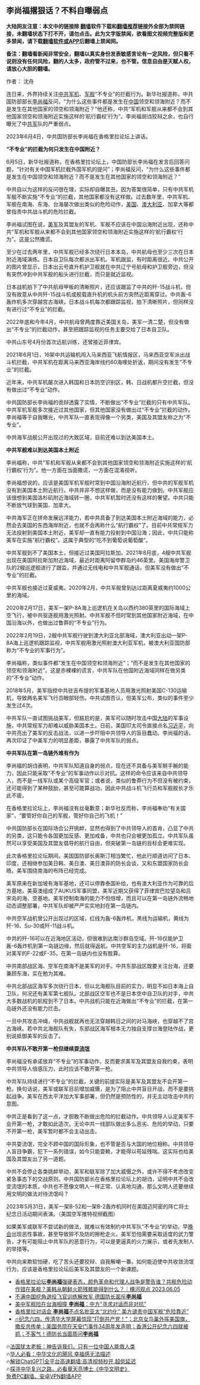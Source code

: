  <!-- 面包屑导航 --> <h2>李尚福撂狠话？不料自曝弱点</h2> <p class="notice"><b>大陆网友注意：本文中的链接除 <a href="https://github.com/bannedbook/fanqiang" >翻墙</a>软件下载和<a href="https://github.com/killgcd/justmysocks/blob/master/README.md">翻墙推荐</a>链接外全部为禁网链接，未翻墙状态下打不开，请勿点击。此为文字版禁闻，欲看图文视频完整版和更多禁闻，请下载<a href="https://github.com/bannedbook/fanqiang">翻墙软件或APP</a>后翻墙上禁闻网。</p><p>备注：翻墙看新闻非常安全，翻墙以真实身份发表敏感言论有一定风险，但只看不说则没有任何风险，翻的人太多，政府管不过来，也不管。信息自由是天赋人权，请放心大胆的翻墙。</b></p>  <div class="entry"> <p>作者： 沈舟</p> <p>连日来，外界持续关注<a href="https://www.bannedbook.org/bnews/tag/%e4%b8%ad%e5%85%b1/" class="st_tag internal_tag" rel="tag" title="标签 中共 下的日志">中共</a><a href="https://www.bannedbook.org/bnews/tag/%E5%86%9B%E6%9C%BA/" class="st_tag internal_tag" rel="tag" title="标签 军机 下的日志">军机</a>、<a href="https://www.bannedbook.org/bnews/tag/%E5%86%9B%E8%88%B0/" class="st_tag internal_tag" rel="tag" title="标签 军舰 下的日志">军舰</a>“不专业”的拦截行为。新华社报道称，中共国防部部长<a href="https://www.bannedbook.org/bnews/tag/%e6%9d%8e%e5%b0%9a%e7%a6%8f/" class="st_tag internal_tag" rel="tag" title="标签 李尚福 下的日志">李尚福</a>反问，“为什么这些事件都是发生在<span class='wp_keywordlink_affiliate'><a href="https://www.bannedbook.org/" title="中国" target="_blank">中国</a></span>领空和领海附近？而不是发生在其他国家的领空和领海附近？”他还称，中共“军机和军舰从来都不会到其他国家领空和领海附近实施这样的‘航行霸权’行为”。李尚福胡诌狡辩之余，也自行曝光了中<a href="https://www.bannedbook.org/bnews/tag/%e5%85%b1%e5%86%9b/" class="st_tag internal_tag" rel="tag" title="标签 共军 下的日志">共军</a>队的严重弱点。</p> <p>2023年6月4日，中共国防部长李尚福在香格里拉论坛上讲话。</p> <p><strong>“不专业”的拦截为何只发生在中国附近？</strong></p> <p>6月5日，新华社报道称，在香格里拉论坛上，中国防部长李尚福在发言后回答问题，“针对有关中国军机拦截外国军机的提问”；李尚福反问，“为什么这些事件都是发生在中国领空和领海附近？而不是发生在其他国家的领空和领海附近？”</p> <p>中共自以为这样的反问很在理，实际却自曝其丑。因为答案很简单，只有中共军机军舰不断实施“不专业”的拦截，其他国家都没有这样做。过去数年里，中共军机、军舰在南海、东海、台海屡次做出类似的危险动作，<a href="https://www.bannedbook.org/bnews/tag/%e7%be%8e%e5%9b%bd/" class="st_tag internal_tag" rel="tag" title="标签 美国 下的日志">美国</a>、<a href="https://www.bannedbook.org/bnews/tag/%e6%be%b3%e5%a4%a7%e5%88%a9%e4%ba%9a/" class="st_tag internal_tag" rel="tag" title="标签 澳大利亚 下的日志">澳大利亚</a>、加拿大等都曾指责中共战斗机的危险拦截。</p> <p>李尚福试图在说，<a href="https://www.bannedbook.org/bnews/tag/%e7%be%8e%e5%86%9b/" class="st_tag internal_tag" rel="tag" title="标签 美军 下的日志">美军</a>及其盟友的军机、军舰不应该在中国沿海附近出现，还称中共“军机和军舰从来都不会到其他国家领空和领海附近实施这样的‘航行霸权’行为”。这是公然撒谎。</p> <p>至少在过去两年里，中共军舰已经多次绕行日本本岛，中共航母也至少三次在日本附近海域演练。日本自卫队每次都派出军机、军机跟监，有时距离很近。中共公开的图片曾显示，日本出云号直升机护卫舰就在中共辽宁号航母和护卫舰旁边，但没有突然冲到中共军舰的船头进行拦截，而只是就近监视。</p> <p>日本战机拍下了中共航母甲板的清晰照片，还应该跟监了中共的歼-15战斗机，但没有故意从中共歼-15战斗机或舰载直升机的机头前方突然近距离穿过。中共轰-6轰炸机多次穿越宫古海峡，日本战斗机每次都跟踪监视，拍下清晰照片，但同样没有进行过“不专业”的拦截。</p> <p>2022年底和今年4月，中共航母曾两度靠近美国关岛，美军一清二楚，但没有做出“不专业”的拦截动作，甚至把跟踪监视的任务主要交给了日本自卫队。</p> <p>中共山东号4月份首次远航训练，还曾接近菲律宾。</p> <p>2021年6月1日，16架中共运输机闯入马来西亚飞航情报区，马来西亚空军派出战斗机拦截，中共军机在距离马来西亚海岸线约60海哩处折返，期间没有发生“不专业”的拦截。</p> <p>近年来，中共军机屡次进入韩国和日本防空识别区，韩、日战机都升空拦截，但没有做出过“不专业”动作。</p> <p>中共国防部长李尚福的诡辩透露了实情，不断做出“不专业”拦截的只有中共军队。中共军机军舰多次接近过其他国家，但其他国家没有做出过“不专业”拦截的动作。李尚福等于自我曝光，中共军队一直表现得像一个另类，美国及其盟友称之为“不专业”。</p> <p>中共海军战舰公开出现过的大致区域，目前还难以到达美国本土。</p> <p><strong>中共军舰难以到达美国本土附近</strong></p> <p>李尚福称，中共“军机和军舰从来都不会到其他国家领空和领海附近实施这样的‘航行霸权’行为”。他一方面在当面撒谎，一方面在混淆视听。</p> <p>李尚福想说的，应该是美国军机军舰时常到中国沿海附近航行，但中共的军舰军机没有到美国本土附近航行。中共并非不想这样做，而是没有能力做到。中共军舰应该很想到美国洛杉矶附近海域转一圈，中共军机暂时还没有这样的奢望。中共只能不断放气球到美国、加拿大。</p> <p>中共海军正在拼命发展远洋能力，若中共具备了到达美国本土附近海域的能力，必然会去美国的东西海岸附近，也就不会再称什么“航行霸权”了。目前中共常规军力无法投射到美国本土附近，美军却一直有能力投射到中国沿海；因此，中共只能称美军在实施“航行霸权”。这属于典型的“吃不到葡萄说葡萄酸”。</p> <p>中共军舰到不了美国本土，但接近过美国阿拉斯加。2021年8月底，4艘中共军舰出现在美国阿拉斯加附近海域，最近时距离阿留申群岛约46英里。美国海岸警卫队的2艘巡逻舰进行了跟监，并通过无线电和中共军舰通话，但美军没有做出“不专业”的拦截。</p> <p>中共军舰也接近过夏威夷。2020年2月，中共军舰曾到达过距离夏威夷约1000公里的海域。</p> <p>2020年2月17日，美军一架P-8A海上巡逻机在关岛以西约380英里的国际海域上空飞行，被中共驱逐舰用激光照射。中共军舰不但时常到其他国家附近海域，在中国沿海以外，也做出过鲁莽的“不专业”行为。</p> <p>2022年2月19日，2艘中共军舰行驶到澳大利亚北部海域，澳大利亚出动一架P-8A海上巡逻机跟踪监视，中共军舰用激光照射澳大利亚军机，被澳大利亚国防部称为“不专业的军事行为”。</p> <p>李尚福称，类似事件都“发生在中国领空和领海附近”；“而不是发生在其他国家的领空和领海附近”。这是赤裸裸的谎言，中共军队在他国附近海域同样在做另类的“不专业”动作。</p>  <p>2018年5月，美军指控中共驻吉布提的军事基地人员用激光照射美国C-130运输机，导致两名美军飞行员眼部轻伤。中共试图否认，但美军公布，类似的事件至少发生过4次。</p> <p>中共军队一直试图挑战美军，但尴尬的是，美军可以随时攻击中国<span class='wp_keywordlink_affiliate'><a href="https://www.bannedbook.org/" title="大陆" target="_blank">大陆</a></span>的军事设施，中共常规军力却难以威胁美国本土。日前，美国印太司令直接点名<a href="https://www.bannedbook.org/bnews/tag/%e4%b9%a0%e8%bf%91%e5%b9%b3/" class="st_tag internal_tag" rel="tag" title="标签 习近平 下的日志">习近平</a>，向中共亮出了美军的反击战法，以进一步吓阻中共领导人的盲目蠢动。李尚福的话，再次印证了中美军力的明显差距，暴露了中共军队的弱点。</p> <p><strong>中共军队在第一岛链外难有作为</strong></p> <p>李尚福的胡诌表明，中共军队知道自身的弱点，现在还不具备与美军掰手腕的能力，因此只能采取“不专业”的军事动作以示对抗。这样的命令应该来自中共领导人，而不是一线军队或某个高级军官；或者说，类似的鲁莽行为不但没有被约束，还可能得到了某种鼓励，甚至可能算战功，因此中共战斗机飞行员和军舰舰长才乐此不疲。</p> <p>在香格里拉论坛上，李尚福没有丝毫歉意；新华社反而称，李尚福奉劝“有关国家”，“要管好你自己的军舰，管好你自己的飞机！”</p> <p>中共国防部长在国际场合公开挑衅，显然也得到了中共领导人的首肯，凸显了中共的另类，这只能令各国更加反感、更加戒备，中共也只会被更加孤立。中共军队虽然可以享受美国及其盟友倡导的航行自由，但突破第一岛链的目标会更难实现。</p> <p>此次香格里拉论坛期间，美国国防部长奥斯汀相当繁忙，他此行顺道访问了日本、印度，还相继参加美日韩、美日澳、美日澳菲的防长会谈，又和东盟国家防长会晤。美军围绕南海的布阵已经完成。</p> <p>美军原来在新加坡有海军基地，还可以停靠泰国补给，也有澳大利亚作为可靠的后方基地，美英澳组成了AUKUS军事同盟，美军近期又获得了菲律宾巴拉望岛和吕宋岛的海、空基地。美军控制南海的能力不但倍增，而且可以在第一岛链外流畅地动态调整部署，中共军队却被严严实实地封在第一岛链内。</p> <p>中共空军战机曾公开出现过的区域，红线为轰-6轰炸机，黑线为运输机，黄线为歼-16、Su-30或歼-11战斗机。</p> <p>中共的歼-16可以在近海地区活动，但很难到达南沙群岛空域。歼-16仅能护卫轰-6轰炸机到第一岛链边缘，然后就得返航。中共空军的主力战机是歼-16，将面对美军的F-22或F-35，在第一岛链内也没有胜算。</p> <p>中共南部战区海、空军在南海不是美军的对手。中共东部战区既要关注台海，还要兼顾东海，实在勉为其难。</p> <p>中共北部战区海军多次绕行日本，但以北海舰队目前的实力，明显不如日本海上自卫队，何况还有美军第七舰队。北部战区空军也不是日本空中自卫队的对手，中共大多数战机的航程到不了日本。中共战机只能在近海做出“不专业”的拦截，在第一岛链外还没有能力拦击。</p>  <p>一旦中共攻击冲绳，中共战舰就再也无法穿越韩日之间的对马海峡，也穿越不了宫古海峡。若中共北海舰队有失，东部战区海军根本无力独自支撑台海登陆作战，更别说抵御美军的反击了。</p> <p><strong>中共军队不敢开第一枪但继续耍<span class='wp_keywordlink'><a href="https://www.bannedbook.org/forum11/topic282.html" title="禁片：评中国共产党的流氓本性" target="_blank">流氓</a></span></strong></p> <p>李尚福没有承诺放弃“不专业”的军事动作，反而要求美军及其盟友自我约束，表明中共领导人倍感压力，此时应该不敢开第一枪。</p> <p>中共军队持续进行“不专业”的拦截，关键的前提实际是美军及其盟友不会开第一枪。换句话说，美军或联军目前增加威慑，是为了阻止中共盲目开战，而不是要挑起战争。美军在西太平洋加大军事部署，但仍然是预防性的，并无主动攻击中共的意图。</p> <p>中共正是看到了这一点，才胆敢不断做出危险的拦截动作。中共领导人认定美军不会开第一枪，才敢如此造次。无论中共一线部队做出多么恶劣、危险的举动，只要不开第一枪，美军暂时都不会主动出击。</p> <p>中共耍流氓，完全不顾中国的国际形象，也不管是否与大国的地位相称。中共领导人盲目争霸，犯下一系列错误，如今只能耍赖，才能得以苟延残喘。这实际也给美国及其盟友出了另一道题。</p> <p>中共不会停止各类挑衅举动，美军和联军除了加大威慑之外，或许不得不考虑改变紧急事态下的交战原则。中共国防部长在香格里拉论坛上的胡诌，证明中共不会改变流氓的本质，中共也不愿像文明人一样正常、认真地沟通，那么文明人还要继续用文明的做法对待流氓吗？</p> <p>2023年5月31日，美军一架B-52和一架B-2轰炸机同时在美国迈阿密的阵亡将士纪念日活动期间表演。（美国空军推特视频截图）</p> <p>如果美军或联军不尝试新的做法，就难以有效制约中共军队“不专业”的举动，早<span class='wp_keywordlink_affiliate'><a href="https://zh-cn.shenyunperformingarts.org/" title="晚会" target="_blank">晚会</a></span>出现恶性事故，甚至导致猝不及防的擦枪走火。美军恐怕需要采取适度的武力警告，才有可能阻止中共军队的恶意行为，可以是更逼真的火力展示，或者先发制人的举措等。</p> <p>中共向来欺软怕硬，吃了苦头还要狡辩、自我解嘲一番。如何能迫使中共收敛流氓行为，应该是香格里拉论坛后美军及其盟友的一个新课题。</p> <!--<div id="taboola-mid-1"></div>--><ul class='op-related-articles' title='相关阅读'> <li><a href='https://www.bannedbook.org/bnews/sohnews/20230606/1893244.html' target='_blank'>香格里拉论坛<b>李尚福</b>强硬表态，颜色革命和代理人战争是警告谁？共舰危险动作错在美舰？美韩从朝鲜火箭残骸能得到什么？｜横河观点 2023.06.05</a></li> <li><a href='https://www.bannedbook.org/bnews/headline/20230605/1892974.html' target='_blank'>不满中国挖角退役飞官训练解放军 德国防长面斥<b>李尚福</b></a></li> <li><a href='https://www.bannedbook.org/bnews/ssgc/20230604/1892773.html' target='_blank'>美中军舰险在台海相撞 <b>李尚福</b>：中方“寻求对话而非对抗”</a></li> <li><a href='https://www.bannedbook.org/bnews/headline/20230604/1892727.html' target='_blank'>香格里拉对话会 <b>李尚福</b>不点名批亚太“北约化” 美方谴责中国军舰“危险靠近”</a></li> <li><a href='https://www.bannedbook.org/bnews/bannedvideo/20230604/1892615.html' target='_blank'>🔥纪念六四，传清华大学屏幕惊现”打倒共产党！”；北京女鸟巢外挥美国旗，撒反共传单；美国务院在天安门事件34周年发声明；香港公开纪念六四就被抓；不客气！德防长当面质问<b>李尚福</b></a></li> </ul> <p class="texttj"> 🔥<a href="https://www.bannedbook.org/bnews/ssgc/20230219/1850782.html" target="_blank">法国犹太老板：神告诉我们，只有一位中国人能救人类</a><br/> 🔥<a href="https://www.bannedbook.org/bnews/comments/20220220/1694796.html" target="_blank">华人必看：中华文化的飓风 幸福感无法描述</a><br/> 🔥<a href="https://github.com/bannedbook/fanqiang/wiki/V2ray%E6%9C%BA%E5%9C%BA" target="_blank">解锁ChatGPT|全平台高速翻墙:高清视频秒开,超低延迟</a><br/> 🔥<a href="https://www.bannedbook.org/bnews/comments/20220808/1768773.html" target="_blank">探寻中华复兴之路，必看章天亮博士《中华文明史》</a><br/> <a href="https://github.com/bannedbook/fanqiang/wiki/%E7%A6%81%E9%97%BB%E7%BD%91%E5%AE%89%E5%8D%93%E7%BF%BB%E5%A2%99%E6%96%B0%E9%97%BBAPP" target="_blank">免费PC翻墙、安卓VPN翻墙APP</a><br/> </p><p class="src-info">　 </p> <a name='sharetosocial'></a> <div style="margin-bottom:5px;padding-bottom:5px;clear:both"> <div id="archive-pix-1" class="banner-ads"> <!-- AuctionX Display platform tag START --> <div id="27602x728x90x621x_ADSLOT1" clicktrack="%%CLICK_URL_ESC%%"></div>  <!-- AuctionX Display platform tag END --> </div> <div id="archive-pix-2" class="banner-ads"> <!-- AuctionX Display platform tag START --> <div id="27556x300x250x621x_ADSLOT1" clicktrack="%%CLICK_URL_ESC%%" style="margin:0 auto;text-align:center"></div>  <!-- AuctionX Display platform tag END --> </div> </div>  <div id="archive-pix-1" class="banner-ads"> <!-- AuctionX Display platform tag START --> <div id="27603x728x90x621x_ADSLOT1" clicktrack="%%CLICK_URL_ESC%%"></div>  <!-- AuctionX Display platform tag END --> </div> </div><!--END ENTRY--> 